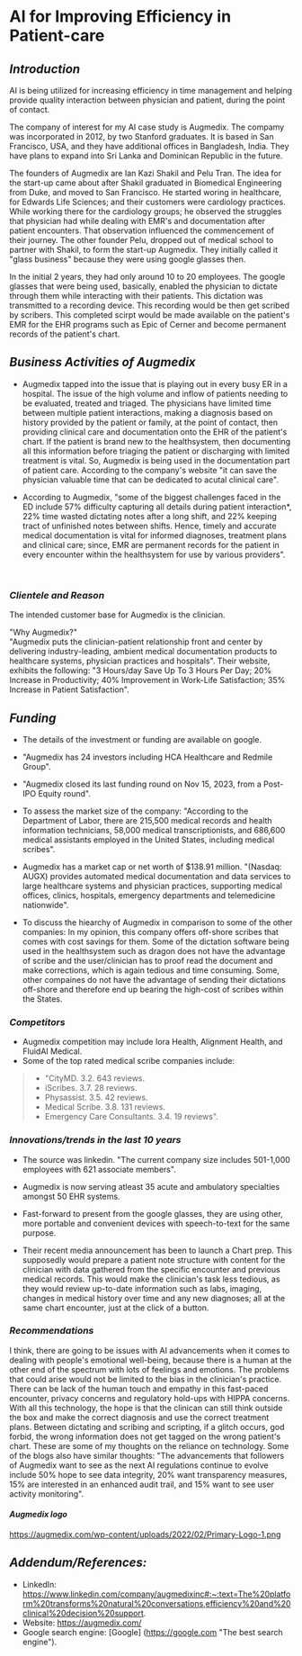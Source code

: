 # **AI for Improving Efficiency in Patient-care**

## *Introduction*
<p> AI is being utilized for increasing efficiency in time management and helping provide quality interaction between physician and patient, during the point of contact. </p>
<p> The company of interest for my AI case study is Augmedix. The compamy was incorporated in 2012, by two Stanford graduates. It is based in San Francisco, USA, and they have additional offices in Bangladesh, India. They have plans to expand into Sri Lanka and Dominican Republic in the future. </p>
<p> The founders of Augmedix are Ian Kazi Shakil and Pelu Tran. The idea for the start-up came about after Shakil graduated in Biomedical Engineering from Duke, and moved to San Francisco. He started woring in healthcare, for Edwards Life Sciences; and their customers were cardiology practices. While working there for the cardiology groups; he observed the struggles that physician had while dealing with EMR's and documentation after patient encounters. That observation influenced the commencement of their journey. The other founder Pelu, dropped out of medical school to partner with Shakil, to form the start-up Augmedix. They initially called it "glass business" because they were using google glasses then. </p> 
<p> In the initial 2 years, they had only around 10 to 20 employees. The google glasses that were being used, basically, enabled the physician to dictate through them while interacting with their patients. This dictation was transmitted to a recording device. This recording would be then get scribed by scribers. This completed scirpt would be made available on the patient's EMR for the EHR programs such as Epic of Cerner and become permanent records of the patient's chart. </p>

## *Business Activities of Augmedix* <br>
* <p> Augmedix tapped into the issue that is playing out in every busy ER in a hospital. The issue of the high volume and inflow of patients needing to be evaluated, treated and triaged. The physicians have limited time between multiple patient interactions, making a diagnosis based on history provided by the patient or family, at the point of contact, then providing clinical care and documentation onto the EHR of the patient's chart. If the patient is brand new to the healthsystem, then documenting all this information before triaging the patient or discharging with limited treatment is vital. So, Augmedix is being used in the documentation part of patient care. According to the company's website "it can save the physician valuable time that can be dedicated to acutal clinical care". </p>
* <p> According to Augmedix, "some of the biggest challenges faced in the ED include 57% difficulty capturing all details during patient interaction*, 22% time wasted dictating notes after a long shift, and 22% keeping tract of unfinished notes between shifts. Hence, timely and accurate medical documentation is vital for informed diagnoses, treatment plans and clinical care; since, EMR are permanent records for the patient in every encounter within the healthsystem for use by various providers". </p> <br> 

### *Clientele and Reason* <br>
<p> The intended customer base for Augmedix is the clinician. </p>
<p> "Why Augmedix?" <br>
"Augmedix puts the clinician-patient relationship front and center by delivering industry-leading, ambient medical documentation products to healthcare systems, physician practices and hospitals". Their website, exhibits the following: "3 Hours/day Save Up To 3 Hours Per Day; 20% Increase in Productivity; 40% Improvement in Work-Life Satisfaction; 35% Increase in Patient Satisfaction". 

## *Funding* <br>
* <p> The details of the investment or funding are available on google. 
* <p> "Augmedix has 24 investors including HCA Healthcare and Redmile Group".  
* <p> "Augmedix closed its last funding round on Nov 15, 2023, from a Post-IPO Equity round". 
* <p> To assess the market size of the company: "According to the Department of Labor, there are 215,500 medical records and health information technicians, 58,000 medical transcriptionists, and 686,600 medical assistants employed in the United States, including medical scribes". </p>
* <p> Augmedix has a market cap or net worth of $138.91 million. "(Nasdaq: AUGX) provides automated medical documentation and data services to large healthcare systems and physician practices, supporting medical offices, clinics, hospitals, emergency departments and telemedicine nationwide". </p>
* <p> To discuss the hiearchy of Augmedix in comparison to some of the other companies: In my opinion, this company offers off-shore scribes that comes with cost savings for them. Some of the dictation software being used in the healthsystem such as dragon does not have the advantage of scribe and the user/clinician has to proof read the document and make corrections, which is again tedious and time consuming. Some, other compaines do not have the advantage of sending their dictations off-shore and therefore end up bearing the high-cost of scribes within the States. </p>

### *Competitors* 
* Augmedix competition may include Iora Health, Alignment Health, and FluidAI Medical. 
* Some of the top rated medical scribe companies include: 
> - "CityMD. 3.2. 643 reviews. 
> - iScribes. 3.7. 28 reviews. 
> - Physassist. 3.5. 42 reviews. 
> - Medical Scribe. 3.8. 131 reviews. 
> - Emergency Care Consultants. 3.4. 19 reviews".

### *Innovations/trends in the last 10 years* <br>
* <p> The source was linkedin. "The current company size includes 501-1,000 employees with 621 associate members". </p> 
* <p> Augmedix is now serving atleast 35 acute and ambulatory specialties amongst 50 EHR systems. </p>
* <p> Fast-forward to present from the google glasses, they are using other, more portable and convenient devices with speech-to-text for the same purpose. </p>
* <p> Their recent media announcement has been to launch a Chart prep. This supposedly would prepare a patient note structure with content for the clinician with data gathered from the specific encounter and previous medical records. This would make the clinician's task less tedious, as they would review up-to-date information such as labs, imaging, changes in medical history over time and any new diagnoses; all at the same chart encounter, just at the click of a button. </p>

### *Recommendations* <br>
<p>I think, there are going to be issues with AI advancements when it comes to dealing with people's emotional well-being, because there is a human at the other end of the spectrum with lots of feelings and emotions. The problems that could arise would not be limited to the bias in the clinician's practice. There can be lack of the human touch and empathy in this fast-paced encounter, privacy concerns and regulatory hold-ups with HIPPA concerns. With all this technology, the hope is that the clinican can still think outside the box and make the correct diagnosis and use the correct treatment plans. Between dictating and scribing and scripting, if a glitch occurs, god forbid, the wrong information does not get tagged on the wrong patient's chart. These are some of my thoughts on the reliance on technology. Some of the blogs also have similar thoughts: "The advancements that followers of Augmedix want to see as the next AI regulations continue to evolve include 50% hope to see data integrity, 20% want transparency measures, 15% are interested in an enhanced audit trail, and 15% want to see user activity monitoring".</p>

#### *Augmedix logo* ####
https://augmedix.com/wp-content/uploads/2022/02/Primary-Logo-1.png

## *Addendum/References:* 
* LinkedIn: https://www.linkedin.com/company/augmedixinc#:~:text=The%20platform%20transforms%20natural%20conversations,efficiency%20and%20clinical%20decision%20support.
* Website: https://augmedix.com/
* Google search engine: [Google] (https://google.com "The best search engine").

